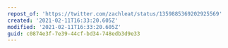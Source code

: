 ```yaml
---
repost_of: 'https://twitter.com/zachleat/status/1359885369202925569'
created: '2021-02-11T16:33:20.605Z'
modified: '2021-02-11T16:33:20.605Z'
guid: c0874e3f-7e39-44cf-bd34-748edb3d9e33
---
```

 
